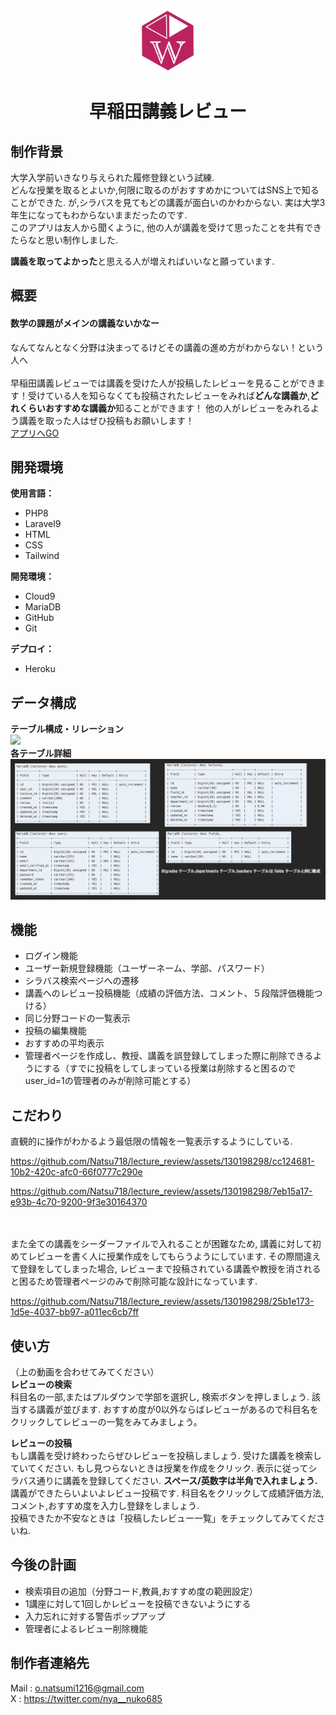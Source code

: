 <p align="center"><a href="https://lecturereview-8806b1ca4f86.herokuapp.com/" target="_blank"><img src="public/img/WLogo.jpg" width="100"></a></p>
<h1 align="center">早稲田講義レビュー</h1>



## 制作背景

大学入学前いきなり与えられた履修登録という試練.<br>
どんな授業を取るとよいか,何限に取るのがおすすめかについてはSNS上で知ることができた. が,シラバスを見てもどの講義が面白いのかわからない. 実は大学3年生になってもわからないままだったのです.<br>
このアプリは友人から聞くように, 他の人が講義を受けて思ったことを共有できたらなと思い制作しました.

<b>講義を取ってよかった</b>と思える人が増えればいいなと願っています.


## 概要
<h4>数学の課題がメインの講義ないかなー</h4>なんてなんとなく分野は決まってるけどその講義の進め方がわからない！という人へ<br><br>
早稲田講義レビューでは講義を受けた人が投稿したレビューを見ることができます！受けている人を知らなくても投稿されたレビューをみれば<b>どんな講義か</b>,<b>どれくらいおすすめな講義か</b>知ることができます！
他の人がレビューをみれるよう講義を取った人はぜひ投稿もお願いします！
<br>
<a href="https://lecturereview-8806b1ca4f86.herokuapp.com/" target="_blank">アプリへGO</a>


## 開発環境
<b>使用言語：</b>
- PHP8
- Laravel9
- HTML
- CSS
- Tailwind
  
<b>開発環境：</b>
- Cloud9
- MariaDB
- GitHub
- Git

<b>デプロイ：</b>
- Heroku

## データ構成
<b>テーブル構成・リレーション</b>
<br>
<img src="public/img/ER図.png" width="400">
<br>
<b>各テーブル詳細</b>
<br>
<img src="public/img/テーブル詳細.png" width="700">

##  機能
- ログイン機能
- ユーザー新規登録機能（ユーザーネーム、学部、パスワード）
- シラバス検索ページへの遷移
- 講義へのレビュー投稿機能（成績の評価方法、コメント、５段階評価機能つける）
- 同じ分野コードの一覧表示
- 投稿の編集機能
- おすすめの平均表示
- 管理者ページを作成し、教授、講義を誤登録してしまった際に削除できるようにする（すでに投稿をしてしまっている授業は削除すると困るのでuser_id=1の管理者のみが削除可能とする）



## こだわり

直観的に操作がわかるよう最低限の情報を一覧表示するようにしている.

https://github.com/Natsu718/lecture_review/assets/130198298/cc124681-10b2-420c-afc0-66f0777c290e

https://github.com/Natsu718/lecture_review/assets/130198298/7eb15a17-e93b-4c70-9200-9f3e30164370

<br>
<br>
また全ての講義をシーダーファイルで入れることが困難なため, 講義に対して初めてレビューを書く人に授業作成をしてもらうようにしています. その際間違えて登録をしてしまった場合, レビューまで投稿されている講義や教授を消されると困るため管理者ページのみで削除可能な設計になっています.

https://github.com/Natsu718/lecture_review/assets/130198298/25b1e173-1d5e-4037-bb97-a011ec6cb7ff

## 使い方
（上の動画を合わせてみてください）<br>
<b>レビューの検索</b><br>
科目名の一部,またはプルダウンで学部を選択し, 検索ボタンを押しましょう. 該当する講義が並びます. おすすめ度が0以外ならばレビューがあるので科目名をクリックしてレビューの一覧をみてみましょう。

<b>レビューの投稿</b><br>
もし講義を受け終わったらぜひレビューを投稿しましょう. 受けた講義を検索していてください. もし見つらないときは授業を作成をクリック. 表示に従ってシラバス通りに講義を登録してください. <b>スペース/英数字は半角で入れましょう.</b><br>
講義ができたらいよいよレビュー投稿です. 科目名をクリックして成績評価方法,コメント,おすすめ度を入力し登録をしましょう.<br>
投稿できたか不安なときは「投稿したレビュー一覧」をチェックしてみてくださいね.



## 今後の計画
- 検索項目の追加（分野コード,教員,おすすめ度の範囲設定）
- 1講座に対して1回しかレビューを投稿できないようにする
- 入力忘れに対する警告ポップアップ
- 管理者によるレビュー削除機能

## 制作者連絡先
Mail : o.natsumi1216@gmail.com
<br>X : https://twitter.com/nya__nuko685
